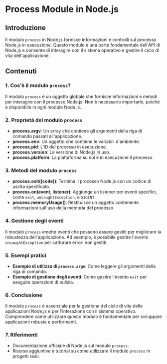 # Process Module in Node.js

## Introduzione

Il modulo `process` in Node.js fornisce informazioni e controlli sul processo Node.js in esecuzione. Questo modulo è una parte fondamentale dell'API di Node.js e consente di interagire con il sistema operativo e gestire il ciclo di vita dell'applicazione.

## Contenuti

### 1. Cos'è il modulo `process`?
Il modulo `process` è un oggetto globale che fornisce informazioni e metodi per interagire con il processo Node.js. Non è necessario importarlo, poiché è disponibile in ogni modulo Node.js.

### 2. Proprietà del modulo `process`
- **process.argv**: Un array che contiene gli argomenti della riga di comando passati all'applicazione.
- **process.env**: Un oggetto che contiene le variabili d'ambiente.
- **process.pid**: L'ID del processo in esecuzione.
- **process.version**: La versione di Node.js in uso.
- **process.platform**: La piattaforma su cui è in esecuzione il processo.

### 3. Metodi del modulo `process`
- **process.exit([code])**: Termina il processo Node.js con un codice di uscita specificato.
- **process.on(event, listener)**: Aggiunge un listener per eventi specifici, come `exit`, `uncaughtException`, e `SIGINT`.
- **process.memoryUsage()**: Restituisce un oggetto contenente informazioni sull'uso della memoria del processo.

### 4. Gestione degli eventi
Il modulo `process` emette eventi che possono essere gestiti per migliorare la robustezza dell'applicazione. Ad esempio, è possibile gestire l'evento `uncaughtException` per catturare errori non gestiti.

### 5. Esempi pratici
- **Esempio di utilizzo di `process.argv`**: Come leggere gli argomenti della riga di comando.
- **Esempio di gestione degli eventi**: Come gestire l'evento `exit` per eseguire operazioni di pulizia.

### 6. Conclusione
Il modulo `process` è essenziale per la gestione del ciclo di vita delle applicazioni Node.js e per l'interazione con il sistema operativo. Comprendere come utilizzare questo modulo è fondamentale per sviluppare applicazioni robuste e performanti.

### 7. Riferimenti
- Documentazione ufficiale di Node.js sul modulo `process`.
- Risorse aggiuntive e tutorial su come utilizzare il modulo `process` in progetti reali.